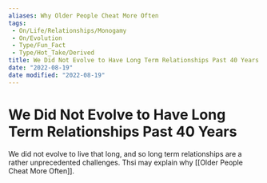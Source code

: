 ```yaml
---
aliases: Why Older People Cheat More Often
tags:
 - On/Life/Relationships/Monogamy
 - On/Evolution
 - Type/Fun_Fact 
 - Type/Hot_Take/Derived 
title: We Did Not Evolve to Have Long Term Relationships Past 40 Years
date: "2022-08-19"
date modified: "2022-08-19"
---
```


# We Did Not Evolve to Have Long Term Relationships Past 40 Years
We did not evolve to live that long, and so long term relationships are a rather unprecedented challenges. Thsi may explain why [[Older People Cheat More Often]].
